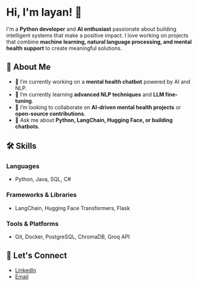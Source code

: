 # Hi, I'm layan! 👋

I'm a **Python developer** and **AI enthusiast** passionate about building intelligent systems that make a positive impact. I love working on projects that combine **machine learning, natural language processing, and mental health support** to create meaningful solutions.

## 🚀 About Me
- 🔭 I’m currently working on a **mental health chatbot** powered by AI and NLP.
- 🌱 I’m currently learning **advanced NLP techniques** and **LLM fine-tuning**.
- 👯 I’m looking to collaborate on **AI-driven mental health projects** or **open-source contributions**.
- 💬 Ask me about **Python, LangChain, Hugging Face, or building chatbots**.

## 🛠️ Skills
### Languages
- Python, Java, SQL, C#
### Frameworks & Libraries
- LangChain, Hugging Face Transformers, Flask
### Tools & Platforms
- Git, Docker, PostgreSQL, ChromaDB, Groq API

## 🔗 Let's Connect
- [LinkedIn](www.linkedin.com/in/layan-alshehri-425964216)
- [Email](layan552003@hotmail.com)
